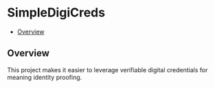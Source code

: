 # SimpleDigiCreds <!-- omit in toc -->

- [Overview](#overview)

## Overview

This project makes it easier to leverage verifiable digital credentials for meaning identity
proofing.
